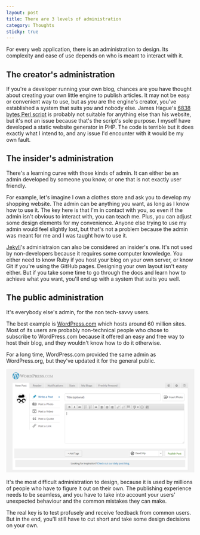 ```yaml
---
layout: post
title: There are 3 levels of administration
category: Thoughts
sticky: true
---
```


For every web application, there is an administration to design. Its complexity and ease of use depends on who is meant to interact with it.

## The creator's administration

If you're a developer running your own blog, chances are you have thought about creating your own little engine to publish articles. It may not be easy or convenient way to use, but as *you* are the engine's creator, you've established a system that suits *you* and nobody else. James Hague's [6838 bytes Perl script](http://prog21.dadgum.com/77.html) is probably not suitable for anything else than his website, but it's not an issue because that's the script's sole purpose. I myself have developed a static website generator in PHP. The code is terrible but it does exactly what I intend to, and any issue I'd encounter with it would be my own fault.

## The insider's administration

There's a learning curve with those kinds of admin. It can either be an admin developed by someone you know, or one that is not exactly user friendly.

For example, let's imagine I own a clothes store and ask you to develop my shopping website. The admin can be anything you want, as long as I know how to use it. The key here is that I'm in contact with you, so even if the admin isn't obvious to interact with, you can teach me. Plus, you can adjust some design elements for my convenience. Anyone else trying to use my admin would feel slightly lost, but that's not a problem because the admin was meant for me and I was taught how to use it.

[Jekyll](https://github.com/mojombo/jekyll)'s administraion can also be considered an insider's one. It's not used by non-developers because it requires some computer knowledge. You either need to know Ruby if you host your blog on your own server, or know Git if you're using the GitHub pages. Designing your own layout isn't easy either. But if you take some time to go through the docs and learn how to achieve what you want, you'll end up with a system that suits you well.

## The public administration

It's everybody else's admin, for the non tech-savvy users.

The best example is [WordPress.com](http://wordpress.com) which hosts around 60 million sites. Most of its users are probably non-technical people who chose to subscribe to WordPress.com because it offered an easy and free way to host their blog, and they wouldn't know how to do it otherwise.

For a long time, WordPress.com provided the same admin as WordPress.org, but they've updated it for the general public.

![WordPress.com easy admin](/i/wordpress-easy-admin.png)

It's the most difficult administration to design, because it is used by millions of people who have to figure it out on their own. The publishing experience needs to be seamless, and you have to take into account your users' unexpected behaviour and the common mistakes they can make.

The real key is to test profusely and receive feedback from common users. But in the end, you'll still have to cut short and take some design decisions on your own.
